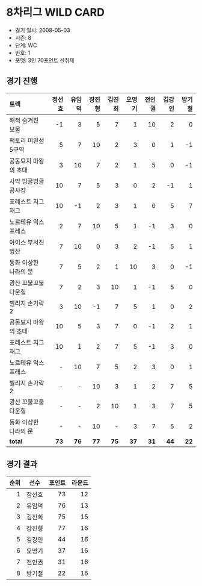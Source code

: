 # 8차리그 WILD CARD

- 경기 일시: 2008-05-03
- 시즌: 8
- 단계: WC
- 번호: 1
- 포맷: 3인 70포인트 선취제





## 경기 진행

| 트랙 | 정선호 | 유임덕 | 장진형 | 김진희 | 오명기 | 전인권 | 김강인 | 방기철 |
|:---|---:|---:|---:|---:|---:|---:|---:|---:|
| 해적 숨겨진 보물 | -1 | 3 | 5 | 7 | 1 | 10 | 2 | 0 |
| 팩토리 미완성 5구역 | 5 | 7 | 10 | 2 | 3 | 0 | 1 | -1 |
| 공동묘지 마왕의 초대 | 3 | 10 | 7 | 2 | 1 | 5 | 0 | -1 |
| 사막 빙글빙글 공사장 | 10 | 7 | 5 | 3 | 0 | 2 | -1 | 1 |
| 포레스트 지그재그 | 10 | -1 | 2 | 3 | 1 | 0 | 5 | 7 |
| 노르테유 익스프레스 | 2 | 7 | 10 | 5 | 1 | -1 | 3 | 0 |
| 아이스 부서진 빙산 | 7 | 10 | 0 | 3 | 2 | -1 | 5 | 1 |
| 동화 이상한 나라의 문 | 7 | 5 | 2 | 1 | 10 | 3 | 0 | -1 |
| 광산 꼬불꼬불 다운힐 | 7 | 2 | 3 | 10 | 1 | -1 | 5 | 0 |
| 빌리지 손가락 2 | 3 | 10 | -1 | 7 | 5 | 1 | 0 | 2 |
| 공동묘지 마왕의 초대 | 10 | 5 | 3 | 7 | 0 | -1 | 2 | 1 |
| 포레스트 지그재그 | 10 | 1 | 2 | 7 | 5 | -1 | 3 | 0 |
| 노르테유 익스프레스 | - | 10 | 7 | 5 | 2 | 3 | 0 | 1 |
| 빌리지 손가락 2 | - | - | 10 | 3 | 1 | 2 | 7 | 5 |
| 광산 꼬불꼬불 다운힐 | - | - | 2 | 10 | 1 | 3 | 7 | 5 |
| 동화 이상한 나라의 문 | - | - | 10 | - | 3 | 7 | 5 | 2 |
| __total__ | __73__ | __76__ | __77__ | __75__ | __37__ | __31__ | __44__ | __22__ |




## 경기 결과

| 순위 | 선수 | 포인트 | 라운드 |
|---:|:---:|---:|---:|
| 1 | 정선호 | 73 | 12 |
| 2 | 유임덕 | 76 | 13 |
| 3 | 김진희 | 75 | 15 |
| 4 | 장진형 | 77 | 16 |
| 5 | 김강인 | 44 | 16 |
| 6 | 오명기 | 37 | 16 |
| 7 | 전인권 | 31 | 16 |
| 8 | 방기철 | 22 | 16 |

